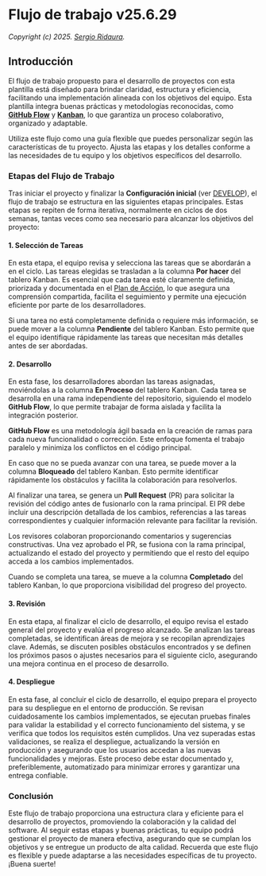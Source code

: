 # Flujo de trabajo v25.6.29

_Copyright (c) 2025. [Sergio Ridaura](https://github.com/sergio-ridaura)._

## Introducción

El flujo de trabajo propuesto para el desarrollo de proyectos con esta plantilla está diseñado para brindar claridad, estructura y eficiencia, facilitando una implementación alineada con los objetivos del equipo. Esta plantilla integra buenas prácticas y metodologías reconocidas, como **[GitHub Flow](https://docs.github.com/get-started/using-github/github-flow)** y **[Kanban](https://asana.com/resources/what-is-kanban)**, lo que garantiza un proceso colaborativo, organizado y adaptable.

Utiliza este flujo como una guía flexible que puedes personalizar según las características de tu proyecto. Ajusta las etapas y los detalles conforme a las necesidades de tu equipo y los objetivos específicos del desarrollo.

### Etapas del Flujo de Trabajo

Tras iniciar el proyecto y finalizar la **Configuración inicial** (ver [DEVELOP](DEVELOP.md)), el flujo de trabajo se estructura en las siguientes etapas principales. Estas etapas se repiten de forma iterativa, normalmente en ciclos de dos semanas, tantas veces como sea necesario para alcanzar los objetivos del proyecto:

#### 1. Selección de Tareas

En esta etapa, el equipo revisa y selecciona las tareas que se abordarán a en el ciclo. Las tareas elegidas se trasladan a la columna **Por hacer** del tablero Kanban. Es esencial que cada tarea esté claramente definida, priorizada y documentada en el [Plan de Acción](ACTION_PLAN.md), lo que asegura una comprensión compartida, facilita el seguimiento y permite una ejecución eficiente por parte de los desarrolladores.

Si una tarea no está completamente definida o requiere más información, se puede mover a la columna **Pendiente** del tablero Kanban. Esto permite que el equipo identifique rápidamente las tareas que necesitan más detalles antes de ser abordadas.

#### 2. Desarrollo

En esta fase, los desarrolladores abordan las tareas asignadas, moviéndolas a la columna **En Proceso** del tablero Kanban. Cada tarea se desarrolla en una rama independiente del repositorio, siguiendo el modelo **GitHub Flow**, lo que permite trabajar de forma aislada y facilita la integración posterior.

**GitHub Flow** es una metodología ágil basada en la creación de ramas para cada nueva funcionalidad o corrección. Este enfoque fomenta el trabajo paralelo y minimiza los conflictos en el código principal.

En caso que no se pueda avanzar con una tarea, se puede mover a la columna **Bloqueado** del tablero Kanban. Esto permite identificar rápidamente los obstáculos y facilita la colaboración para resolverlos.

Al finalizar una tarea, se genera un **Pull Request** (PR) para solicitar la revisión del código antes de fusionarlo con la rama principal. El PR debe incluir una descripción detallada de los cambios, referencias a las tareas correspondientes y cualquier información relevante para facilitar la revisión.

Los revisores colaboran proporcionando comentarios y sugerencias constructivas. Una vez aprobado el PR, se fusiona con la rama principal, actualizando el estado del proyecto y permitiendo que el resto del equipo acceda a los cambios implementados.

Cuando se completa una tarea, se mueve a la columna **Completado** del tablero Kanban, lo que proporciona visibilidad del progreso del proyecto.

#### 3. Revisión

En esta etapa, al finalizar el ciclo de desarrollo, el equipo revisa el estado general del proyecto y evalúa el progreso alcanzado. Se analizan las tareas completadas, se identifican áreas de mejora y se recopilan aprendizajes clave. Además, se discuten posibles obstáculos encontrados y se definen los próximos pasos o ajustes necesarios para el siguiente ciclo, asegurando una mejora continua en el proceso de desarrollo.

#### 4. Despliegue

En esta fase, al concluir el ciclo de desarrollo, el equipo prepara el proyecto para su despliegue en el entorno de producción. Se revisan cuidadosamente los cambios implementados, se ejecutan pruebas finales para validar la estabilidad y el correcto funcionamiento del sistema, y se verifica que todos los requisitos estén cumplidos. Una vez superadas estas validaciones, se realiza el despliegue, actualizando la versión en producción y asegurando que los usuarios accedan a las nuevas funcionalidades y mejoras. Este proceso debe estar documentado y, preferiblemente, automatizado para minimizar errores y garantizar una entrega confiable.

### Conclusión

Este flujo de trabajo proporciona una estructura clara y eficiente para el desarrollo de proyectos, promoviendo la colaboración y la calidad del software. Al seguir estas etapas y buenas prácticas, tu equipo podrá gestionar el proyecto de manera efectiva, asegurando que se cumplan los objetivos y se entregue un producto de alta calidad. Recuerda que este flujo es flexible y puede adaptarse a las necesidades específicas de tu proyecto. ¡Buena suerte!
